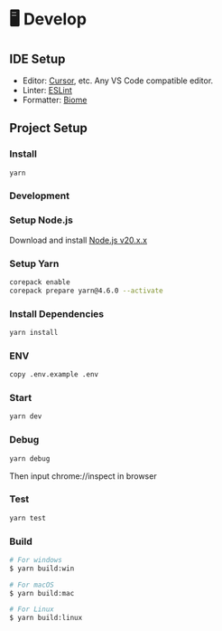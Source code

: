 # 🖥️ Develop

## IDE Setup

- Editor: [Cursor](https://www.cursor.com/), etc. Any VS Code compatible editor.
- Linter: [ESLint](https://marketplace.visualstudio.com/items?itemName=dbaeumer.vscode-eslint)
- Formatter: [Biome](https://marketplace.visualstudio.com/items?itemName=biomejs.biome)

## Project Setup

### Install

```bash
yarn
```

### Development

### Setup Node.js

Download and install [Node.js v20.x.x](https://nodejs.org/en/download)

### Setup Yarn

```bash
corepack enable
corepack prepare yarn@4.6.0 --activate
```

### Install Dependencies

```bash
yarn install
```

### ENV

```bash
copy .env.example .env
```

### Start

```bash
yarn dev
```

### Debug

```bash
yarn debug
```

Then input chrome://inspect in browser

### Test

```bash
yarn test
```

### Build

```bash
# For windows
$ yarn build:win

# For macOS
$ yarn build:mac

# For Linux
$ yarn build:linux
```
